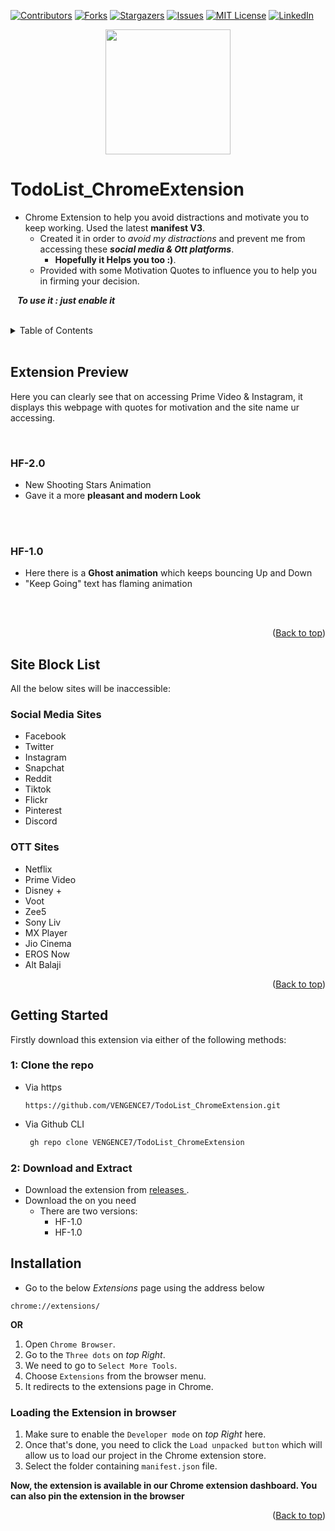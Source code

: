 
<div id="top"></div>

<!-- PROJECT SHIELDS -->
<!--
-->

[![Contributors][contributors-shield]][contributors-url]
[![Forks][forks-shield]][forks-url]
[![Stargazers][stars-shield]][stars-url]
[![Issues][issues-shield]][issues-url]
[![MIT License][license-shield]][license-url]
[![LinkedIn][linkedin-shield]][linkedin-url]

<div align=center><img src="https://user-images.githubusercontent.com/86911386/185760848-4a0bb5a4-a4ae-4abf-bc15-0eb9d50b8050.png" height=200 width=200 ></div>



# TodoList_ChromeExtension
+ Chrome Extension to help you avoid distractions and motivate you to keep working. Used the latest **manifest V3**.
  + Created it in order to _avoid my distractions_ and prevent me from accessing these **_social media &amp; Ott platforms_**.
    + **Hopefully it Helps you too :)**.
  + Provided with some Motivation Quotes to influence you to help you in firming your decision. 

 &ensp; **_To use it : just enable it_**

<br />

<!-- TABLE OF CONTENTS -->
<details>
  <summary>Table of Contents</summary>
  <ol>
    <li><a href="#extension-preview">Extension Preview</a></li>
       <ul>
            <li><a href="#hf-10">HF-1.0</a></li>
            <li><a href="#hf-20">HF-2.0</a></li>
        </ul>
    <li><a href="#site-block-list">Sites it will block</a></li>
        <ul>
            <li><a href="#social-media-sites">Social Media Sites</a></li>
            <li><a href="#ott-sites">OTT Sites</a></li>
        </ul>
    <li><a href="#getting-started">Getting Started</a></li>        
        <ul>
            <li><a href="#1-clone-the-repo">Clone The Repo</a></li>
            <li><a href="#2-download-and-extract">Download & Extract</a></li>
        </ul>
    <li><a href="#installation">Installation</a></li>
        <ul>
            <li><a href="#loading-the-extension-in-browser">Load Extension</a></li>
        </ul>
  </ol>
</details>

<br/>

<!-- Extension Preview -->
## Extension Preview
Here you can clearly see that on accessing Prime Video & Instagram, it displays this webpage with quotes for motivation and the site name ur accessing.

<br />

### HF-2.0
+ New Shooting Stars Animation
+ Gave it a more __pleasant and modern Look__

<br />



<br />

### HF-1.0
+ Here there is a __Ghost animation__ which keeps bouncing Up and Down
+ "Keep Going" text has flaming animation

<br />


<br />

<p align="right">(<a href="#top">Back to top</a>)</p>

<!-- Site Block List -->
## Site Block List
All the below sites will be inaccessible:

<!-- Social Media Sites -->
### Social Media Sites
- Facebook
- Twitter
- Instagram
- Snapchat
- Reddit
- Tiktok
- Flickr
- Pinterest
- Discord

<!-- OTT Sites -->
### OTT Sites
- Netflix
- Prime Video
- Disney +
- Voot
- Zee5
- Sony Liv
- MX Player
- Jio Cinema
- EROS Now
- Alt Balaji


 <p align="right">(<a href="#top">Back to top</a>)</p>

<!-- Getting Started -->
 ## Getting Started
 
 Firstly download this extension via either of the following methods:


 <!-- Clone the Repo -->
### 1: Clone the repo
+ Via https 
   ```
   https://github.com/VENGENCE7/TodoList_ChromeExtension.git
   ```
+ Via Github CLI
   ```sh
    gh repo clone VENGENCE7/TodoList_ChromeExtension
   ```


<!-- Download and Extract -->
### 2: Download and Extract
 + Download the extension from <a href="https://github.com/VENGENCE7/TodoList_ChromeExtension/releases"> releases </a>.
 + Download the on you need
    + There are two versions:
      + HF-1.0
      + HF-1.0
 
 
<!-- Installations -->
## Installation

+ Go to the below _Extensions_ page using the address below
```
chrome://extensions/
```

**OR**

1. Open `Chrome Browser`.
2. Go to the `Three dots` on _top Right_.
3. We need to go to `Select More Tools`.
4. Choose `Extensions` from the browser menu.
5. It redirects to the extensions page in Chrome. 

<!-- Load the Extension -->
### Loading the Extension in browser

1. Make sure to enable the `Developer mode` on _top Right_ here.
2. Once that's done, you need to click the `Load unpacked button` which will allow us to load our project in the Chrome extension store.
3. Select the folder containing `manifest.json` file.

**Now, the extension is available in our Chrome extension dashboard. You can also pin the extension in the browser**


 <p align="right">(<a href="#top">Back to top</a>)</p>
 

<!-- MARKDOWN LINKS & IMAGES -->
<!-- https://www.markdownguide.org/basic-syntax/#reference-style-links -->
[contributors-shield]: https://img.shields.io/github/contributors/VENGENCE7/TodoList_ChromeExtension.svg?style=for-the-badge
[contributors-url]: https://github.com/VENGENCE7/TodoList_ChromeExtension/graphs/contributors

[forks-shield]: https://img.shields.io/github/forks/VENGENCE7/TodoList_ChromeExtension.svg?style=for-the-badge
[forks-url]: https://github.com/VENGENCE7/TodoList_ChromeExtension/network/members

[stars-shield]: https://img.shields.io/github/stars/VENGENCE7/TodoList_ChromeExtension.svg?style=for-the-badge
[stars-url]: https://github.com/VENGENCE7/TodoList_ChromeExtension/stargazers

[issues-shield]: https://img.shields.io/github/issues/VENGENCE7/TodoList_ChromeExtension.svg?style=for-the-badge
[issues-url]: https://github.com/VENGENCE7/TodoList_ChromeExtension/issues

[license-shield]: https://img.shields.io/github/license/VENGENCE7/TodoList_ChromeExtension.svg?style=for-the-badge
[license-url]: https://github.com/VENGENCE7/TodoList_ChromeExtension/blob/main/LICENSE


[linkedin-shield]: https://img.shields.io/badge/LinkedIn-0077B5?style=for-the-badge&logo=linkedin&logoColor=white
[linkedin-url]: https://linkedin.com/in/bhavish-anand-2113a6206
